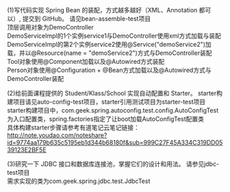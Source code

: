 (1)写代码实现 Spring Bean 的装配，方式越多越好（XML、Annotation 都可以）, 提交到 GitHub。  请见bean-assemble-test项目  
顶层调用对象为DemoController  
DemoServiceImpl的1个实例service1与DemoController使用xml方式加载与装配  
DemoServiceImpl的第2个实例service2使用@Service("demoService2")加载，并以@Resource(name = "demoService2")方式与DemoController装配  
Tool对象使用@Component加载以及@Autowired方式装配  
Person对象使用@Configuration + @Bean方式加载以及@Autowired方式与DemoController装配  
  
(2)给前面课程提供的 Student/Klass/School 实现自动配置和 Starter。  starter构建项目请见auto-config-test项目，starter引用测试项目为starter-test项目  
starter构建项目中，com.geek.spring.autoconfig.test.config.AutoConfigTest为入口配置类，spring.factories指定了让boot加载AutoConfigTest配置类  
具体构建starter步骤请参考有道笔记云笔记链接：
http://note.youdao.com/noteshare?id=9774aa179b635c5195eb1d344b68180f&sub=999C27F45A334C319DD0539123E2BF5E  

(3)研究一下 JDBC 接口和数据库连接池，掌握它们的设计和用法。 请参见jdbc-test项目  
需求实现的类为com.geek.spring.jdbc.test.JdbcTest
